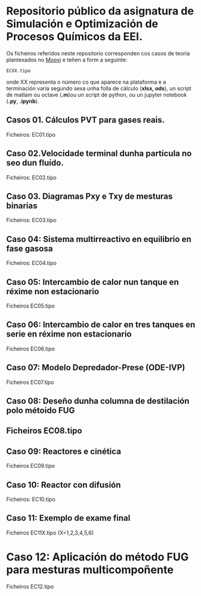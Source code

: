 # Repositorio público da asignatura de Simulación e Optimización de Procesos Químicos da EEI.

Os ficheiros referidos neste repositorio corresponden cos casos de teoría plantexados no [Moovi](hhtps://moovi.uvigo.gal) e teñen a form a seguinte:

```
ECXX.tipo
```

onde XX representa o número co que aparece na plataforma e a terminación varía segundo sexa unha folla de cálculo (**xlsx, ods**), un script de matlam ou octave (**.m**)ou un script de python, ou un jupyter notebook (**.py**, **.ipynb**).

## Casos 01. Cálculos PVT para gases reais.
Ficheiros: EC01.tipo

## Caso 02.Velocidade terminal dunha partícula no seo dun fluído.
Ficheiros: EC02.tipo

## Caso 03. Diagramas Pxy e Txy de mesturas binarias
Ficheiros: EC03.tipo

## Caso 04: Sistema multirreactivo en equilibrio en fase gasosa
Ficheiros: EC04.tipo

## Caso 05: Intercambio de calor nun tanque en réxime non estacionario
Ficheiros EC05.tipo

## Caso 06: Intercambio de calor en tres tanques en serie en réxime non estacionario
Ficheiros EC06.tipo

## Caso 07: Modelo Depredador-Prese (ODE-IVP)
Ficheiros EC07.tipo

## Caso 08: Deseño dunha columna de destilación polo métoido FUG
## Ficheiros EC08.tipo

## Caso 09: Reactores e cinética
Ficheiros EC09.tipo

## Caso 10: Reactor con difusión
Ficheiros: EC10.tipo

## Caso 11: Exemplo de exame final
Ficheiros EC11X.tipo (X=1,2,3,4,5,6)

# Caso 12: Aplicación do método FUG para mesturas multicompoñente
Ficheiros EC12.tipo
